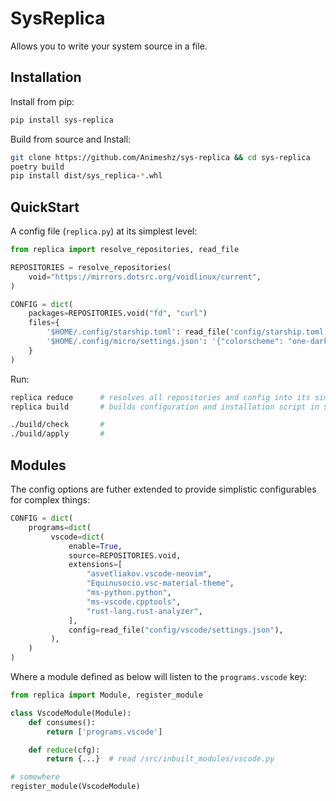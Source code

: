 # SysReplica

Allows you to write your system source in a file.


## Installation

Install from pip:

```bash
pip install sys-replica
```

Build from source and Install:

```bash
git clone https://github.com/Animeshz/sys-replica && cd sys-replica
poetry build
pip install dist/sys_replica-*.whl
```


## QuickStart

A config file (`replica.py`) at its simplest level:

```python
from replica import resolve_repositories, read_file

REPOSITORIES = resolve_repositories(
    void="https://mirrors.dotsrc.org/voidlinux/current",
)

CONFIG = dict(
    packages=REPOSITORIES.void("fd", "curl")
    files={
        '$HOME/.config/starship.toml': read_file('config/starship.toml')
        '$HOME/.config/micro/settings.json': '{"colorscheme": "one-dark", "mkparents": true}'
    }
)
```

Run:

```bash
replica reduce      # resolves all repositories and config into its simplest form
replica build       # builds configuration and installation script in $CWD/build/files & $CWD/build/apply

./build/check       # 
./build/apply       # 
```


## Modules

The config options are futher extended to provide simplistic configurables for complex things:

```python
CONFIG = dict(
    programs=dict(
         vscode=dict(
             enable=True,
             source=REPOSITORIES.void,
             extensions=[
                 "asvetliakov.vscode-neovim",
                 "Equinusocio.vsc-material-theme",
                 "ms-python.python",
                 "ms-vscode.cpptools",
                 "rust-lang.rust-analyzer",
             ],
             config=read_file("config/vscode/settings.json"),
         ),
    )
)
```

Where a module defined as below will listen to the `programs.vscode` key:

```python
from replica import Module, register_module

class VscodeModule(Module):
    def consumes():
        return ['programs.vscode']

    def reduce(cfg):
        return {...}  # read /src/inbuilt_modules/vscode.py

# somewhere
register_module(VscodeModule)
```
